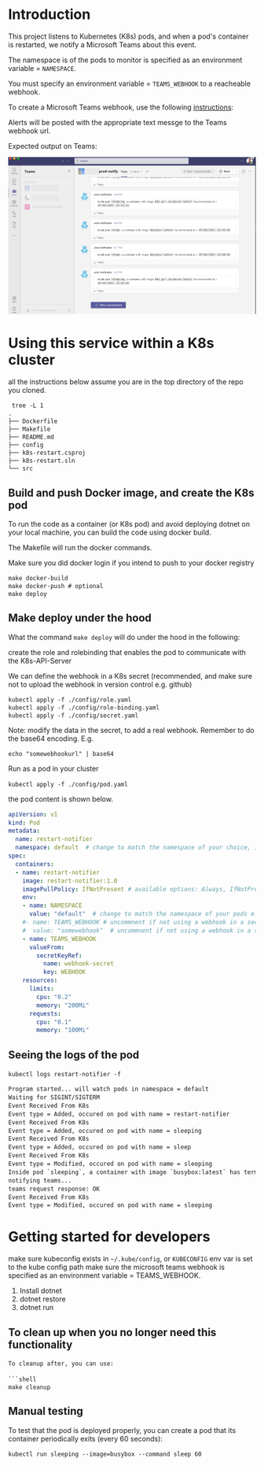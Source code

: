 # Introduction 

This project listens to Kubernetes (K8s) pods, and when a pod's container is restarted, we notify a Microsoft Teams about this event. 


The namespace is of the pods to monitor is specified as an environment variable = `NAMESPACE`. 

You must specify an environment variable = `TEAMS_WEBHOOK` to a reacheable webhook.

To create a Microsoft Teams webhook, use the following [instructions](https://docs.microsoft.com/en-us/microsoftteams/platform/webhooks-and-connectors/how-to/add-incoming-webhook#:~:text=The%20webhook%20is%20available%20in%20the%20Teams%20channel):

Alerts will be posted with the appropriate text messge to the Teams webhook url.

Expected output on Teams:

![overview](./media/restart.png) 

# Using this service within a K8s cluster

all the instructions below assume you are in the top directory of the repo you cloned.

```
 tree -L 1
.
├── Dockerfile
├── Makefile
├── README.md
├── config
├── k8s-restart.csproj
├── k8s-restart.sln
└── src
```

## Build and push Docker image, and create the K8s pod

To run the code as a container (or K8s pod) and avoid deploying dotnet on your local machine, you can build the code using docker build.

The Makefile will run the docker commands.

Make sure you did docker login if you intend to push to your docker registry

```shell
make docker-build
make docker-push # optional
make deploy
```

## Make deploy under the hood

What the command `make deploy` will do under the hood in the following:

create the role and rolebinding that enables the pod to communicate with the K8s-API-Server

We can define the webhook in a K8s secret (recommended, and make sure not to upload the webhook in version control e.g. github)

```shell
kubectl apply -f ./config/role.yaml
kubectl apply -f ./config/role-binding.yaml
kubectl apply -f ./config/secret.yaml
```

Note: modify the data in the secret, to add a real webhook. Remember to do the  base64 encoding. E.g.

```
echo "somewebhookurl" | base64
```

Run as a pod in your cluster

`kubectl apply -f ./config/pod.yaml`

the pod content is shown below.

```yaml
apiVersion: v1
kind: Pod
metadata:
  name: restart-notifier
  namespace: default  # change to match the namespace of your choice, if empty, "default" is used
spec:
  containers:
  - name: restart-notifier
    image: restart-notifier:1.0
    imagePullPolicy: IfNotPresent # available options: Always, IfNotPresent, Always
    env:
    - name: NAMESPACE
      value: "default"  # change to match the namespace of your pods e.g. kube-system, if empty, "default" is used
    #- name: TEAMS_WEBHOOK # uncommnent if not using a webhook in a secret, and comment out the env with valueFrom below
    #  value: "somewebhook"  # uncommnent if not using a webhook in a secret and comment out the env with valueFrom below
    - name: TEAMS_WEBHOOK
      valueFrom:
        secretKeyRef:
          name: webhook-secret
          key: WEBHOOK
    resources:
      limits:
        cpu: "0.2"
        memory: "200Mi"
      requests:
        cpu: "0.1"
        memory: "100Mi"
  ```

  ## Seeing the logs of the pod

`kubectl logs restart-notifier -f`

  ```txt
Program started... will watch pods in namespace = default
Waiting for SIGINT/SIGTERM
Event Received From K8s
Event type = Added, occured on pod with name = restart-notifier
Event Received From K8s
Event type = Added, occured on pod with name = sleeping
Event Received From K8s
Event type = Added, occured on pod with name = sleep
Event Received From K8s
Event type = Modified, occured on pod with name = sleeping
Inside pod `sleeping`, a container with image `busybox:latest` has terminated at = `07/03/2021 23:43:41`
notifying teams...
teams request response: OK
Event Received From K8s
Event type = Modified, occured on pod with name = sleeping
```

# Getting started for developers 

make sure kubeconfig exists in `~/.kube/config`, or `KUBECONFIG` env var is set to the kube config path
make sure the microsoft teams webhook is specified as an environment variable = TEAMS_WEBHOOK.

1.	Install dotnet
2.	dotnet restore
3.	dotnet run

## To clean up when you no longer need this functionality

```
To cleanup after, you can use:

```shell
make cleanup
```

## Manual testing

To test that the pod is deployed properly, you can create a pod that its container periodically exits (every 60 seconds):

```
kubectl run sleeping --image=busybox --command sleep 60
```



